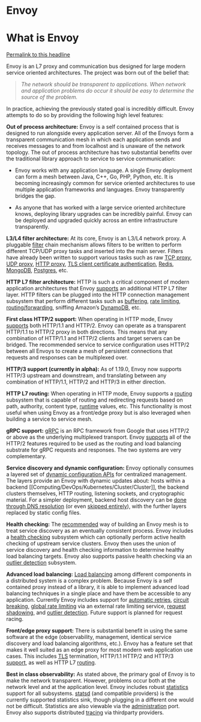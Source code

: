 # Envoy

# What is Envoy 
[Permalink to this headline](https://www.envoyproxy.io/docs/envoy/latest/intro/what_is_envoy#what-is-envoy )

Envoy is an L7 proxy and communication bus designed for large modern service oriented architectures. The project was born out of the belief that:

> _The network should be transparent to applications. When network and application problems do occur it should be easy to determine the source of the problem._

In practice, achieving the previously stated goal is incredibly difficult. Envoy attempts to do so by providing the following high level features:

**Out of process architecture:** Envoy is a self contained process that is designed to run alongside every application server. All of the Envoys form a transparent communication mesh in which each application sends and receives messages to and from localhost and is unaware of the network topology. The out of process architecture has two substantial benefits over the traditional library approach to service to service communication:

-   Envoy works with any application language. A single Envoy deployment can form a mesh between Java, C++, Go, PHP, Python, etc. It is becoming increasingly common for service oriented architectures to use multiple application frameworks and languages. Envoy transparently bridges the gap.
    
-   As anyone that has worked with a large service oriented architecture knows, deploying library upgrades can be incredibly painful. Envoy can be deployed and upgraded quickly across an entire infrastructure transparently.
    

**L3/L4 filter architecture:** At its core, Envoy is an L3/L4 network proxy. A pluggable [filter](https://www.envoyproxy.io/docs/envoy/latest/intro/arch_overview/listeners/network_filters#arch-overview-network-filters) chain mechanism allows filters to be written to perform different TCP/UDP proxy tasks and inserted into the main server. Filters have already been written to support various tasks such as raw [TCP proxy](https://www.envoyproxy.io/docs/envoy/latest/intro/arch_overview/listeners/tcp_proxy#arch-overview-tcp-proxy), [UDP proxy](https://www.envoyproxy.io/docs/envoy/latest/intro/arch_overview/listeners/udp_proxy#arch-overview-udp-proxy), [HTTP proxy](https://www.envoyproxy.io/docs/envoy/latest/intro/arch_overview/http/http_connection_management#arch-overview-http-conn-man), [TLS client certificate authentication](https://www.envoyproxy.io/docs/envoy/latest/intro/arch_overview/security/ssl#arch-overview-ssl-auth-filter), [Redis](https://www.envoyproxy.io/docs/envoy/latest/intro/arch_overview/other_protocols/redis#arch-overview-redis), [MongoDB](https://www.envoyproxy.io/docs/envoy/latest/intro/arch_overview/other_protocols/mongo#arch-overview-mongo), [Postgres](https://www.envoyproxy.io/docs/envoy/latest/intro/arch_overview/other_protocols/postgres#arch-overview-postgres), etc.

**HTTP L7 filter architecture:** HTTP is such a critical component of modern application architectures that Envoy [supports](https://www.envoyproxy.io/docs/envoy/latest/intro/arch_overview/http/http_filters#arch-overview-http-filters) an additional HTTP L7 filter layer. HTTP filters can be plugged into the HTTP connection management subsystem that perform different tasks such as [buffering](https://www.envoyproxy.io/docs/envoy/latest/configuration/http/http_filters/buffer_filter#config-http-filters-buffer), [rate limiting](https://www.envoyproxy.io/docs/envoy/latest/intro/arch_overview/other_features/global_rate_limiting#arch-overview-global-rate-limit), [routing/forwarding](https://www.envoyproxy.io/docs/envoy/latest/intro/arch_overview/http/http_routing#arch-overview-http-routing), sniffing Amazon’s [DynamoDB](https://www.envoyproxy.io/docs/envoy/latest/intro/arch_overview/other_protocols/dynamo#arch-overview-dynamo), etc.

**First class HTTP/2 support:** When operating in HTTP mode, Envoy [supports](https://www.envoyproxy.io/docs/envoy/latest/intro/arch_overview/http/http_connection_management#arch-overview-http-protocols) both HTTP/1.1 and HTTP/2. Envoy can operate as a transparent HTTP/1.1 to HTTP/2 proxy in both directions. This means that any combination of HTTP/1.1 and HTTP/2 clients and target servers can be bridged. The recommended service to service configuration uses HTTP/2 between all Envoys to create a mesh of persistent connections that requests and responses can be multiplexed over.

**HTTP/3 support (currently in alpha):** As of 1.19.0, Envoy now supports HTTP/3 upstream and downstream, and translating between any combination of HTTP/1.1, HTTP/2 and HTTP/3 in either direction.

**HTTP L7 routing:** When operating in HTTP mode, Envoy supports a [routing](https://www.envoyproxy.io/docs/envoy/latest/intro/arch_overview/http/http_routing#arch-overview-http-routing) subsystem that is capable of routing and redirecting requests based on path, authority, content type, [runtime](https://www.envoyproxy.io/docs/envoy/latest/intro/arch_overview/operations/runtime#arch-overview-runtime) values, etc. This functionality is most useful when using Envoy as a front/edge proxy but is also leveraged when building a service to service mesh.

**gRPC support:** [gRPC](https://www.grpc.io/) is an RPC framework from Google that uses HTTP/2 or above as the underlying multiplexed transport. Envoy [supports](https://www.envoyproxy.io/docs/envoy/latest/intro/arch_overview/other_protocols/grpc#arch-overview-grpc) all of the HTTP/2 features required to be used as the routing and load balancing substrate for gRPC requests and responses. The two systems are very complementary.

**Service discovery and dynamic configuration:** Envoy optionally consumes a layered set of [dynamic configuration APIs](https://www.envoyproxy.io/docs/envoy/latest/intro/arch_overview/operations/dynamic_configuration#arch-overview-dynamic-config) for centralized management. The layers provide an Envoy with dynamic updates about: hosts within a backend [[Computing/DevOps/Kubernetes/Cluster/Cluster]], the backend clusters themselves, HTTP routing, listening sockets, and cryptographic material. For a simpler deployment, backend host discovery can be [done through DNS resolution](https://www.envoyproxy.io/docs/envoy/latest/intro/arch_overview/upstream/service_discovery#arch-overview-service-discovery-types-strict-dns) (or even [skipped entirely](https://www.envoyproxy.io/docs/envoy/latest/intro/arch_overview/upstream/service_discovery#arch-overview-service-discovery-types-static)), with the further layers replaced by static config files.

**Health checking:** The [recommended](https://www.envoyproxy.io/docs/envoy/latest/intro/arch_overview/upstream/service_discovery#arch-overview-service-discovery-eventually-consistent) way of building an Envoy mesh is to treat service discovery as an eventually consistent process. Envoy includes a [health checking](https://www.envoyproxy.io/docs/envoy/latest/intro/arch_overview/upstream/health_checking#arch-overview-health-checking) subsystem which can optionally perform active health checking of upstream service clusters. Envoy then uses the union of service discovery and health checking information to determine healthy load balancing targets. Envoy also supports passive health checking via an [outlier detection](https://www.envoyproxy.io/docs/envoy/latest/intro/arch_overview/upstream/outlier#arch-overview-outlier-detection) subsystem.

**Advanced load balancing:** [Load balancing](https://www.envoyproxy.io/docs/envoy/latest/intro/arch_overview/upstream/load_balancing/overview#arch-overview-load-balancing) among different components in a distributed system is a complex problem. Because Envoy is a self contained proxy instead of a library, it is able to implement advanced load balancing techniques in a single place and have them be accessible to any application. Currently Envoy includes support for [automatic retries](https://www.envoyproxy.io/docs/envoy/latest/intro/arch_overview/http/http_routing#arch-overview-http-routing-retry), [circuit breaking](https://www.envoyproxy.io/docs/envoy/latest/intro/arch_overview/upstream/circuit_breaking#arch-overview-circuit-break), [global rate limiting](https://www.envoyproxy.io/docs/envoy/latest/intro/arch_overview/other_features/global_rate_limiting#arch-overview-global-rate-limit) via an external rate limiting service, [request shadowing](https://www.envoyproxy.io/docs/envoy/latest/api-v3/config/route/v3/route_components.proto#envoy-v3-api-msg-config-route-v3-routeaction-requestmirrorpolicy), and [outlier detection](https://www.envoyproxy.io/docs/envoy/latest/intro/arch_overview/upstream/outlier#arch-overview-outlier-detection). Future support is planned for request racing.

**Front/edge proxy support:** There is substantial benefit in using the same software at the edge (observability, management, identical service discovery and load balancing algorithms, etc.). Envoy has a feature set that makes it well suited as an edge proxy for most modern web application use cases. This includes [TLS](https://www.envoyproxy.io/docs/envoy/latest/intro/arch_overview/security/ssl#arch-overview-ssl) termination, HTTP/1.1 HTTP/2 and HTTP/3 [support](https://www.envoyproxy.io/docs/envoy/latest/intro/arch_overview/http/http_connection_management#arch-overview-http-protocols), as well as HTTP L7 [routing](https://www.envoyproxy.io/docs/envoy/latest/intro/arch_overview/http/http_routing#arch-overview-http-routing).

**Best in class observability:** As stated above, the primary goal of Envoy is to make the network transparent. However, problems occur both at the network level and at the application level. Envoy includes robust [statistics](https://www.envoyproxy.io/docs/envoy/latest/intro/arch_overview/observability/statistics#arch-overview-statistics) support for all subsystems. [statsd](https://github.com/etsy/statsd) (and compatible providers) is the currently supported statistics sink, though plugging in a different one would not be difficult. Statistics are also viewable via the [administration](https://www.envoyproxy.io/docs/envoy/latest/operations/admin#operations-admin-interface) port. Envoy also supports distributed [tracing](https://www.envoyproxy.io/docs/envoy/latest/intro/arch_overview/observability/tracing#arch-overview-tracing) via thirdparty providers.